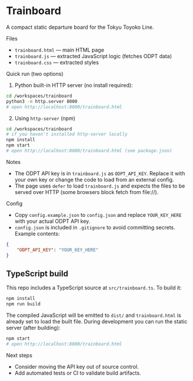 # Trainboard

A compact static departure board for the Tokyu Toyoko Line.

Files
- `trainboard.html` — main HTML page
- `trainboard.js` — extracted JavaScript logic (fetches ODPT data)
- `trainboard.css` — extracted styles

Quick run (two options)

1) Python built-in HTTP server (no install required):

```bash
cd /workspaces/trainboard
python3 -m http.server 8000
# open http://localhost:8000/trainboard.html
```

2) Using `http-server` (npm)

```bash
cd /workspaces/trainboard
# if you haven't installed http-server locally
npm install
npm start
# open http://localhost:8080/trainboard.html (see package.json)
```

Notes
- The ODPT API key is in `trainboard.js` as `ODPT_API_KEY`. Replace it with your own key or change the code to load from an external config.
- The page uses `defer` to load `trainboard.js` and expects the files to be served over HTTP (some browsers block fetch from file://).

Config
- Copy `config.example.json` to `config.json` and replace `YOUR_KEY_HERE` with your actual ODPT API key.
- `config.json` is included in `.gitignore` to avoid committing secrets. Example contents:

```json
{
	"ODPT_API_KEY": "YOUR_KEY_HERE"
}
```

TypeScript build
----------------

This repo includes a TypeScript source at `src/trainboard.ts`. To build it:

```bash
npm install
npm run build
```

The compiled JavaScript will be emitted to `dist/` and `trainboard.html` is already set to load the built file. During development you can run the static server (after building):

```bash
npm start
# open http://localhost:8080/trainboard.html
```

Next steps
- Consider moving the API key out of source control.
- Add automated tests or CI to validate build artifacts.

